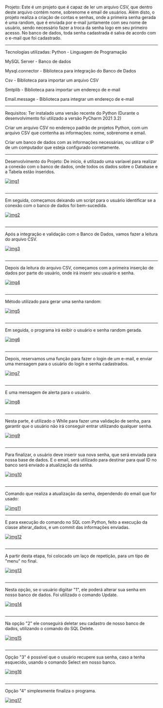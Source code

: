 Projeto:
Este é um projeto que é capaz de ler um arquivo CSV, que dentro deste arquivo contém nome, sobrenome e email de usuários.
Além disto, o projeto realiza a criação de contas e senhas, onde a primeira senha gerada é uma random, que é enviada por e-mail
juntamente com seu nome de usuário, sendo necessário fazer a troca da senha logo em seu primeiro acesso.
No banco de dados, toda senha cadastrada é salva de acordo com o e-mail que foi cadastrado.
_______________________________________________________________________________________________________________________________
Tecnologias utilizadas:
Python - Linguagem de Programação

MySQL Server - Banco de dados

Mysql.connector - Biblioteca para integração do Banco de Dados

Csv - Biblioteca para importar um arquivo CSV

Smtplib - Biblioteca para importar um endereço de e-mail

Email.message - Biblioteca para integrar um endereço de e-mail
_______________________________________________________________________________________________________________________________
Requisitos:
Ter instalado uma versão recente do Python (Durante o desenvolvimento foi utilizado a versão PyCharm 2021 3.2)

Criar um arquivo CSV no endereço padrão de projetos Python, com um arquivo CSV que contenha as informações: nome, sobrenome e email.

Criar um banco de dados com as informações necessárias, ou utilizar o IP de um computador que esteja configurado corretamente.
_______________________________________________________________________________________________________________________________
Desenvolvimento do Projeto:
De início, é utilizado uma varíavel para realizar a conexão com o banco de dados, onde todos os dados sobre o Database e a Tabela estão inseridos.

<a href="https://postimages.org/" target="_blank"><img src="https://i.postimg.cc/Df4ZK2Gd/img1.png" alt="img1"/></a><br/><br/>
_______________________________________________________________________________________________________________________________
Em seguida, começamos deixando um script para o usuário identificar se a conexão com o banco de dados foi bem-sucedida.

<a href="https://postimages.org/" target="_blank"><img src="https://i.postimg.cc/KvXYGdrX/img2.png" alt="img2"/></a><br/><br/>
_______________________________________________________________________________________________________________________________
Após a integração e validação com o Banco de Dados, vamos fazer a leitura do arquivo CSV.

<a href="https://postimages.org/" target="_blank"><img src="https://i.postimg.cc/m2Qgt88P/img3.png" alt="img3"/></a><br/><br/>
_______________________________________________________________________________________________________________________________
Depois da leitura do arquivo CSV, começamos com a primeira inserção de dados por parte do usuário, onde irá inserir seu usuário e senha.

<a href="https://postimages.org/" target="_blank"><img src="https://i.postimg.cc/DwnysLMB/img4.png" alt="img4"/></a><br/><br/>
_______________________________________________________________________________________________________________________________
Método utilizado para gerar uma senha random:

<a href="https://postimages.org/" target="_blank"><img src="https://i.postimg.cc/YSypJVqs/img5.png" alt="img5"/></a><br/><br/>
____________________________________________________________________________________________________________________________
Em seguida, o programa irá exibir o usuário e senha random gerada.

<a href="https://postimages.org/" target="_blank"><img src="https://i.postimg.cc/3x1rZWM7/img6.png" alt="img6"/></a><br/><br/>
_______________________________________________________________________________________________________________________________
Depois, reservamos uma função para fazer o login de um e-mail, e enviar uma mensagem para o usuário do login e senha cadastrados.

<a href="https://postimages.org/" target="_blank"><img src="https://i.postimg.cc/yYzV40ss/img7.png" alt="img7"/></a><br/><br/>
_______________________________________________________________________________________________________________________________
E uma mensagem de alerta para o usuário.

<a href="https://postimages.org/" target="_blank"><img src="https://i.postimg.cc/6QQWbwwZ/img8.png" alt="img8"/></a><br/><br/>
_______________________________________________________________________________________________________________________________
Nesta parte, é utilizado o While para fazer uma validação de senha, para garantir que o usuário não irá conseguir entrar utilizando qualquer senha.

<a href="https://postimages.org/" target="_blank"><img src="https://i.postimg.cc/dQfVCkrC/img9.png" alt="img9"/></a><br/><br/>
_______________________________________________________________________________________________________________________________
Para finalizar, o usuário deve inserir sua nova senha, que será enviada para nossa base de dados. E o email, será utilizado para destinar para qual ID no banco será enviado a atualização da senha.

<a href="https://postimages.org/" target="_blank"><img src="https://i.postimg.cc/GtvdTmPW/img10.png" alt="img10"/></a><br/><br/>
_______________________________________________________________________________________________________________________________
Comando que realiza a atualização da senha, dependendo do email que for usado:

<a href='https://postimg.cc/xkYxm0v5' target='_blank'><img src='https://i.postimg.cc/BvPddbtr/img11.png' border='0' alt='img11'/></a>
_______________________________________________________________________________________________________________________________
E para execução do comando no SQL com Python, feito a execução da classe alterar_dados, e um commit das informações enviadas.

<a href="https://postimages.org/" target="_blank"><img src="https://i.postimg.cc/SsBmKM9L/img12.png" alt="img12"/></a><br/><br/>
_______________________________________________________________________________________________________________________________
A partir desta etapa, foi colocado um laço de repetição, para um tipo de "menu" no final.

<a href="https://postimages.org/" target="_blank"><img src="https://i.postimg.cc/y846fMfY/img13.png" alt="img13"/></a><br/><br/>
_______________________________________________________________________________________________________________________________
Nesta opção, se o usuário digiitar "1", ele poderá alterar sua senha em nosso banco de dados. Foi utilizado o comando Update.

<a href="https://postimages.org/" target="_blank"><img src="https://i.postimg.cc/fRcz18F7/img14.png" alt="img14"/></a><br/><br/>
_______________________________________________________________________________________________________________________________
Na opção "2" ele conseguirá deletar seu cadastro de nosso banco de dados, utilizando o comando do SQL Delete.

<a href="https://postimages.org/" target="_blank"><img src="https://i.postimg.cc/pdk2LpPp/img15.png" alt="img15"/></a><br/><br/>
_______________________________________________________________________________________________________________________________
Opção "3" é possível que o usuário recupere sua senha, caso a tenha esquecido, usando o comando Select em nosso banco.

<a href="https://postimages.org/" target="_blank"><img src="https://i.postimg.cc/4ddX7s3w/img16.png" alt="img16"/></a><br/><br/>
_______________________________________________________________________________________________________________________________
Opção "4" simplesmente finaliza o programa.

<a href="https://postimages.org/" target="_blank"><img src="https://i.postimg.cc/q7pJr8VP/img17.png" alt="img17"/></a><br/><br/>
